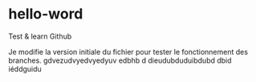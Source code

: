 # hello-word
Test &amp; learn Github

Je modifie la version initiale du fichier pour tester le fonctionnement des branches.
gdvezudvyedvyedyuv
edbhb d dieudubduduibdubd
dbid  iéddguidu
